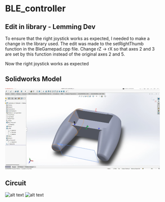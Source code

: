 # BLE_controller

## Edit in library - Lemming Dev

To ensure that the right joystick works as expected, I needed to make a change in the library used. The edit was made to the setRightThumb function in the BleGamepad.cpp file. Change rZ -> rX so that axes 2 and 3 are set by this function instead of the original axes 2 and 5.

Now the right joystick works as expected

## Solidworks Model

![alt text](image-1.png)


## Circuit
![alt text](Circuit_I.jpg)
![alt text](Circuit_II.jpg)

